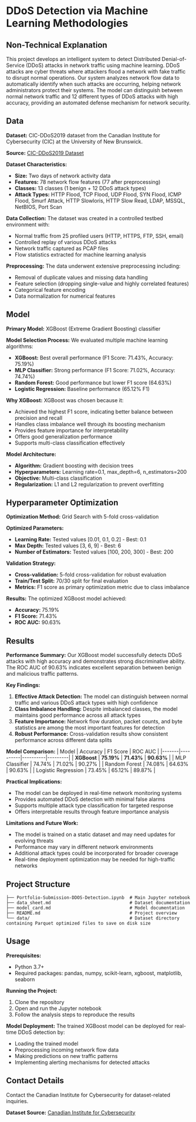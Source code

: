 # DDoS Detection via Machine Learning Methodologies

## Non-Technical Explanation

This project develops an intelligent system to detect Distributed Denial-of-Service (DDoS) attacks in network traffic using machine learning. DDoS attacks are cyber threats where attackers flood a network with fake traffic to disrupt normal operations. Our system analyzes network flow data to automatically identify when such attacks are occurring, helping network administrators protect their systems. The model can distinguish between normal network traffic and 12 different types of DDoS attacks with high accuracy, providing an automated defense mechanism for network security.

## Data

**Dataset:** CIC-DDoS2019 dataset from the Canadian Institute for Cybersecurity (CIC) at the University of New Brunswick.

**Source:** [CIC-DDoS2019 Dataset](https://www.unb.ca/cic/datasets/ddos-2019.html)

**Dataset Characteristics:**

- **Size:** Two days of network activity data
- **Features:** 78 network flow features (77 after preprocessing)
- **Classes:** 13 classes (1 benign + 12 DDoS attack types)
- **Attack Types:** HTTP Flood, TCP Flood, UDP Flood, SYN Flood, ICMP Flood, Smurf Attack, HTTP Slowloris, HTTP Slow Read, LDAP, MSSQL, NetBIOS, Port Scan

**Data Collection:** The dataset was created in a controlled testbed environment with:

- Normal traffic from 25 profiled users (HTTP, HTTPS, FTP, SSH, email)
- Controlled replay of various DDoS attacks
- Network traffic captured as PCAP files
- Flow statistics extracted for machine learning analysis

**Preprocessing:** The data underwent extensive preprocessing including:

- Removal of duplicate values and missing data handling
- Feature selection (dropping single-value and highly correlated features)
- Categorical feature encoding
- Data normalization for numerical features

## Model

**Primary Model:** XGBoost (Extreme Gradient Boosting) classifier

**Model Selection Process:** We evaluated multiple machine learning algorithms:

- **XGBoost:** Best overall performance (F1 Score: 71.43%, Accuracy: 75.19%)
- **MLP Classifier:** Strong performance (F1 Score: 71.02%, Accuracy: 74.74%)
- **Random Forest:** Good performance but lower F1 score (64.63%)
- **Logistic Regression:** Baseline performance (65.12% F1)

**Why XGBoost:** XGBoost was chosen because it:

- Achieved the highest F1 score, indicating better balance between precision and recall
- Handles class imbalance well through its boosting mechanism
- Provides feature importance for interpretability
- Offers good generalization performance
- Supports multi-class classification effectively

**Model Architecture:**

- **Algorithm:** Gradient boosting with decision trees
- **Hyperparameters:** Learning rate=0.1, max_depth=6, n_estimators=200
- **Objective:** Multi-class classification
- **Regularization:** L1 and L2 regularization to prevent overfitting

## Hyperparameter Optimization

**Optimization Method:** Grid Search with 5-fold cross-validation

**Optimized Parameters:**

- **Learning Rate:** Tested values [0.01, 0.1, 0.2] - Best: 0.1
- **Max Depth:** Tested values [3, 6, 9] - Best: 6
- **Number of Estimators:** Tested values [100, 200, 300] - Best: 200

**Validation Strategy:**

- **Cross-validation:** 5-fold cross-validation for robust evaluation
- **Train/Test Split:** 70/30 split for final evaluation
- **Metrics:** F1 score as primary optimization metric due to class imbalance

**Results:** The optimized XGBoost model achieved:

- **Accuracy:** 75.19%
- **F1 Score:** 71.43%
- **ROC AUC:** 90.63%

## Results

**Performance Summary:**
Our XGBoost model successfully detects DDoS attacks with high accuracy and demonstrates strong discriminative ability. The ROC AUC of 90.63% indicates excellent separation between benign and malicious traffic patterns.

**Key Findings:**

1. **Effective Attack Detection:** The model can distinguish between normal traffic and various DDoS attack types with high confidence
2. **Class Imbalance Handling:** Despite imbalanced classes, the model maintains good performance across all attack types
3. **Feature Importance:** Network flow duration, packet counts, and byte statistics are among the most important features for detection
4. **Robust Performance:** Cross-validation results show consistent performance across different data splits

**Model Comparison:**
| Model | Accuracy | F1 Score | ROC AUC |
|-------|----------|----------|---------|
| **XGBoost** | **75.19%** | **71.43%** | **90.63%** |
| MLP Classifier | 74.74% | 71.02% | 90.27% |
| Random Forest | 74.08% | 64.63% | 90.63% |
| Logistic Regression | 73.45% | 65.12% | 89.87% |

**Practical Implications:**

- The model can be deployed in real-time network monitoring systems
- Provides automated DDoS detection with minimal false alarms
- Supports multiple attack type classification for targeted response
- Offers interpretable results through feature importance analysis

**Limitations and Future Work:**

- The model is trained on a static dataset and may need updates for evolving threats
- Performance may vary in different network environments
- Additional attack types could be incorporated for broader coverage
- Real-time deployment optimization may be needed for high-traffic networks

## Project Structure

```
├── Portfolio-Submission-DDOS-Detection.ipynb  # Main Jupyter notebook
├── data_sheet.md                              # Dataset documentation
├── model_card.md                              # Model documentation
├── README.md                                  # Project overview
└── data/                                      # Dataset directory containing Parquet optimized files to save on disk size
```

## Usage

**Prerequisites:**

- Python 3.7+
- Required packages: pandas, numpy, scikit-learn, xgboost, matplotlib, seaborn

**Running the Project:**

1. Clone the repository
2. Open and run the Jupyter notebook
3. Follow the analysis steps to reproduce the results

**Model Deployment:**
The trained XGBoost model can be deployed for real-time DDoS detection by:

- Loading the trained model
- Preprocessing incoming network flow data
- Making predictions on new traffic patterns
- Implementing alerting mechanisms for detected attacks

## Contact Details

Contact the Canadian Institute for Cybersecurity for dataset-related inquiries.

**Dataset Source:** [Canadian Institute for Cybersecurity](https://www.unb.ca/cic/datasets/ddos-2019.html)
